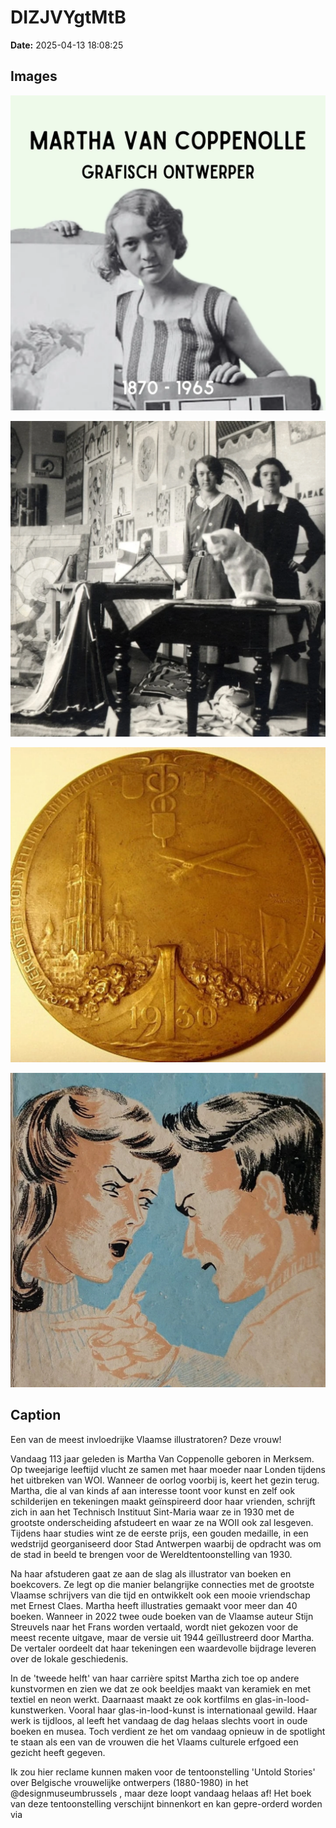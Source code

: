 # DIZJVYgtMtB

**Date:** 2025-04-13 18:08:25

## Images

![Image](../images_posts_json/DIZJVYgtMtB_0.webp)

![Image](../images_posts_json/DIZJVYgtMtB_1.webp)

![Image](../images_posts_json/DIZJVYgtMtB_2.webp)

![Image](../images_posts_json/DIZJVYgtMtB_3.webp)

## Caption

Een van de meest invloedrijke Vlaamse illustratoren? Deze vrouw! 

Vandaag 113 jaar geleden is Martha Van Coppenolle geboren in Merksem. Op tweejarige leeftijd vlucht ze samen met haar moeder naar Londen tijdens het uitbreken van WOI. Wanneer de oorlog voorbij is, keert het gezin terug. Martha, die al van kinds af aan interesse toont voor kunst en zelf ook schilderijen en tekeningen maakt geïnspireerd door haar vrienden, schrijft zich in aan het Technisch Instituut Sint-Maria waar ze in 1930 met de grootste onderscheiding afstudeert en waar ze na WOII ook zal lesgeven. Tijdens haar studies wint ze de eerste prijs, een gouden medaille, in een wedstrijd georganiseerd door Stad Antwerpen waarbij de opdracht was om de stad in beeld te brengen voor de Wereldtentoonstelling van 1930.

Na haar afstuderen gaat ze aan de slag als illustrator van boeken en boekcovers. Ze legt op die manier belangrijke connecties met de grootste Vlaamse schrijvers van die tijd en ontwikkelt ook een mooie vriendschap met Ernest Claes. Martha heeft illustraties gemaakt voor meer dan 40 boeken. Wanneer in 2022 twee oude boeken van de Vlaamse auteur Stijn Streuvels naar het Frans worden vertaald, wordt niet gekozen voor de meest recente uitgave, maar de versie uit 1944 geïllustreerd door Martha. De vertaler oordeelt dat haar tekeningen een waardevolle bijdrage leveren over de lokale geschiedenis.

In de 'tweede helft' van haar carrière spitst Martha zich toe op andere kunstvormen en zien we dat ze ook beeldjes maakt van keramiek en met textiel en neon werkt. Daarnaast maakt ze ook kortfilms en glas-in-lood-kunstwerken. Vooral haar glas-in-lood-kunst is internationaal gewild. Haar werk is tijdloos, al leeft het vandaag de dag helaas slechts voort in oude boeken en musea. Toch verdient ze het om vandaag opnieuw in de spotlight te staan als een van de vrouwen die het Vlaams culturele erfgoed een gezicht heeft gegeven.

Ik zou hier reclame kunnen maken voor de tentoonstelling 'Untold Stories' over Belgische vrouwelijke ontwerpers (1880-1980) in het @designmuseumbrussels , maar deze loopt vandaag helaas af! Het boek van deze tentoonstelling verschijnt binnenkort en kan gepre-orderd worden via

